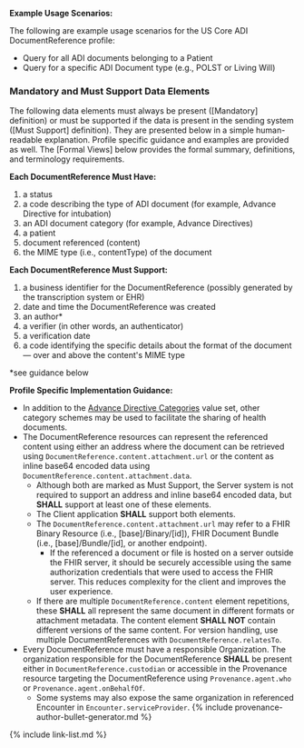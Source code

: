 

**Example Usage Scenarios:**

The following are example usage scenarios for the US Core ADI DocumentReference profile:

-   Query for all ADI documents belonging to a Patient
-   Query for a specific ADI Document type (e.g., POLST or Living Will)
  
### Mandatory and Must Support Data Elements

The following data elements must always be present ([Mandatory] definition) or must be supported if the data is present in the sending system ([Must Support] definition). They are presented below in a simple human-readable explanation. Profile specific guidance and examples are provided as well. The [Formal Views] below provides the formal summary, definitions, and terminology requirements.

**Each DocumentReference Must Have:**

1. a status
2. a code describing the type of ADI document (for example, </span>Advance<!-- new-content --> Directive for intubation)
3. an ADI document category (for example, </span>Advance<!-- new-content --> Directives)
4. a patient
5. document referenced (content)
6. the MIME type (i.e., contentType) of the document

**Each DocumentReference Must Support:**

1. a business identifier for the DocumentReference (possibly generated by the transcription system or EHR)
1. date and time the DocumentReference was created
1. an author*
2. a verifier (in other words, an authenticator)
3. a verification date
4. a code identifying the specific details about the format of the document — over and above the content's MIME type

<!-- 5. the patient encounter that is being referenced
1. clinically relevant date -->

<!-- {% raw %} {% include additional-requirements-intro.md type="DocumentReference" %}
 {% endraw %} -->

*see guidance below

**Profile Specific Implementation Guidance:**

- In addition to the [Advance Directive Categories](https://vsac.nlm.nih.gov/valueset/2.16.840.1.113883.11.20.9.69.4/expansion) value set, other category schemes may be used to facilitate the sharing of health documents.
- The DocumentReference resources can represent the referenced content using either an address where the document can be retrieved using `DocumentReference.content.attachment.url` or the content as inline base64 encoded data using `DocumentReference.content.attachment.data`.
    -  Although both are marked as Must Support, the Server system is not required to support an address and inline base64 encoded data, but **SHALL** support at least one of these elements.
    -  The Client application **SHALL** support both elements.
    -  The `DocumentReference.content.attachment.url` may refer to a FHIR Binary Resource (i.e., [base]/Binary/[id]), FHIR Document Bundle (i.e., [base]/Bundle/[id], or another endpoint).
        - If the referenced a document or file is hosted on a server outside the FHIR server, it should be securely accessible using the same authorization credentials that were used to access the FHIR server. This reduces complexity for the client and improves the user experience.
    -  If there are multiple `DocumentReference.content` element repetitions, these **SHALL** all represent the same document in different formats or attachment metadata. The content element **SHALL NOT** contain different versions of the same content. For version handling, use multiple DocumentReferences with `DocumentReference.relatesTo`. 
- Every DocumentReference must have a responsible Organization. The organization responsible for the DocumentReference **SHALL** be present either in `DocumentReference.custodian` or accessible in the Provenance resource targeting the DocumentReference using `Provenance.agent.who` or `Provenance.agent.onBehalfOf`.
   - Some systems may also expose the same organization in referenced Encounter in `Encounter.serviceProvider`.
{% include provenance-author-bullet-generator.md %}

{% include link-list.md %}

